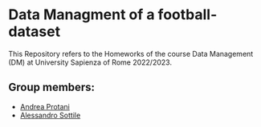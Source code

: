 # Data Managment of a football-dataset
This Repository refers to the Homeworks of the course Data Management (DM) at University Sapienza of Rome 2022/2023.

## Group members:
* [Andrea Protani](https://github.com/Prot10)
* [Alessandro Sottile](https://github.com/Sottix99)

